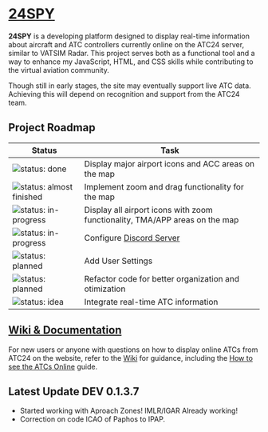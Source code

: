 # [24SPY](https://tiaguinho2009.github.io/24SPY/)

**24SPY** is a developing platform designed to display real-time information about aircraft and ATC controllers currently online on the ATC24 server, similar to VATSIM Radar. This project serves both as a functional tool and a way to enhance my JavaScript, HTML, and CSS skills while contributing to the virtual aviation community.

Though still in early stages, the site may eventually support live ATC data. Achieving this will depend on recognition and support from the ATC24 team.

## Project Roadmap

| Status                                         | Task                                         |
|------------------------------------------------|----------------------------------------------|
| ![status: done](https://img.shields.io/badge/status-done-brightgreen) | Display major airport icons and ACC areas on the map |
| ![status: almost finished](https://img.shields.io/badge/status-Almost%20finished-yellow) | Implement zoom and drag functionality for the map |
| ![status: in-progress](https://img.shields.io/badge/status-in--progress-orange) | Display all airport icons with zoom functionality, TMA/APP areas on the map |
| ![status: in-progress](https://img.shields.io/badge/status-in--progress-orange) | Configure [Discord Server](https://discord.gg/8cQAguPjkh) |
| ![status: planned](https://img.shields.io/badge/status-planned-blue) | Add User Settings |
| ![status: planned](https://img.shields.io/badge/status-planned-blue) | Refactor code for better organization and otimization |
| ![status: idea](https://img.shields.io/badge/status-idea-lightgrey) | Integrate real-time ATC information |

## [Wiki & Documentation](https://github.com/tiaguinho2009/24SPY/wiki)

For new users or anyone with questions on how to display online ATCs from ATC24 on the website, refer to the [Wiki](https://github.com/tiaguinho2009/24SPY/wiki) for guidance, including the [How to see the ATCs Online](https://github.com/tiaguinho2009/24SPY/wiki/How-to-see-the-ATCs-Online) guide.

## Latest Update DEV 0.1.3.7

- Started working with Aproach Zones! IMLR/IGAR Already working!
- Correction on code ICAO of Paphos to IPAP.